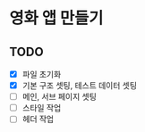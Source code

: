 # 영화 앱 만들기
## TODO
- [x] 파일 초기화
- [x] 기본 구조 셋팅, 테스트 데이터 셋팅
- [ ] 메인, 서브 페이지 셋팅
- [ ] 스타일 작업
- [ ] 헤더 작업